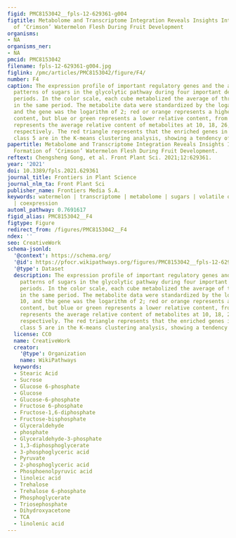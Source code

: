 ```yaml
---
figid: PMC8153042__fpls-12-629361-g004
figtitle: Metabolome and Transcriptome Integration Reveals Insights Into Flavor Formation
  of ‘Crimson’ Watermelon Flesh During Fruit Development
organisms:
- NA
organisms_ner:
- NA
pmcid: PMC8153042
filename: fpls-12-629361-g004.jpg
figlink: /pmc/articles/PMC8153042/figure/F4/
number: F4
caption: The expression profile of important regulatory genes and the accumulation
  patterns of sugars in the glycolytic pathway during four important developmental
  periods. In the color scale, each cube metabolized the average of three replicates
  in the same period. The metabolite data were standardized by the logarithm of 10,
  and the gene was the logarithm of 2; red or orange represents a higher relative
  content, but blue or green represents a lower relative content, from left to right
  represents the average relative content of metabolites at 10, 18, 26, and 34 DAP,
  respectively. The red triangle represents that the enriched genes in class 4 and
  class 5 are in the K-means clustering analysis, showing a tendency of up-regulation.
papertitle: Metabolome and Transcriptome Integration Reveals Insights Into Flavor
  Formation of ‘Crimson’ Watermelon Flesh During Fruit Development.
reftext: Chengsheng Gong, et al. Front Plant Sci. 2021;12:629361.
year: '2021'
doi: 10.3389/fpls.2021.629361
journal_title: Frontiers in Plant Science
journal_nlm_ta: Front Plant Sci
publisher_name: Frontiers Media S.A.
keywords: watermelon | transcriptome | metabolome | sugars | volatile organic compounds
  | coexpression
automl_pathway: 0.7691617
figid_alias: PMC8153042__F4
figtype: Figure
redirect_from: /figures/PMC8153042__F4
ndex: ''
seo: CreativeWork
schema-jsonld:
  '@context': https://schema.org/
  '@id': https://pfocr.wikipathways.org/figures/PMC8153042__fpls-12-629361-g004.html
  '@type': Dataset
  description: The expression profile of important regulatory genes and the accumulation
    patterns of sugars in the glycolytic pathway during four important developmental
    periods. In the color scale, each cube metabolized the average of three replicates
    in the same period. The metabolite data were standardized by the logarithm of
    10, and the gene was the logarithm of 2; red or orange represents a higher relative
    content, but blue or green represents a lower relative content, from left to right
    represents the average relative content of metabolites at 10, 18, 26, and 34 DAP,
    respectively. The red triangle represents that the enriched genes in class 4 and
    class 5 are in the K-means clustering analysis, showing a tendency of up-regulation.
  license: CC0
  name: CreativeWork
  creator:
    '@type': Organization
    name: WikiPathways
  keywords:
  - Stearic Acid
  - Sucrose
  - Glucose 6-phosphate
  - Glucose
  - Glucose-6-phosphate
  - Fructose 6-phosphate
  - Fructose-1,6-diphosphate
  - Fructose-bisphosphate
  - Glyceraldehyde
  - phosphate
  - Glyceraldehyde-3-phosphate
  - 1,3-diphosphoglycerate
  - 3-phosphoglyceric acid
  - Pyruvate
  - 2-phosphoglyceric acid
  - Phosphoenolpyruvic acid
  - linoleic acid
  - Trehalose
  - Trehalose 6-phosphate
  - Phosphoglycerate
  - Triosephosphate
  - Dihydroxyacetone
  - TCA
  - linolenic acid
---
```

